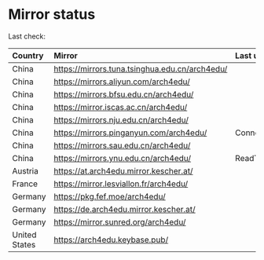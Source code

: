 <script src="./time.js"></script>
# Mirror status
Last check: <script type="text/javascript">localize(1673788904.4429045);</script>

|Country|Mirror|Last update|
|:------|:-----|:----------|
|China|https://mirrors.tuna.tsinghua.edu.cn/arch4edu/|<script type="text/javascript">localize(1673764329);</script>|
|China|https://mirrors.aliyun.com/arch4edu/|<script type="text/javascript">localize(1673721150);</script>|
|China|https://mirrors.bfsu.edu.cn/arch4edu/|<script type="text/javascript">localize(1673764329);</script>|
|China|https://mirror.iscas.ac.cn/arch4edu/|<script type="text/javascript">localize(1673764329);</script>|
|China|https://mirrors.nju.edu.cn/arch4edu/|<script type="text/javascript">localize(1673764329);</script>|
|China|https://mirrors.pinganyun.com/arch4edu/|ConnectionError|
|China|https://mirrors.sau.edu.cn/arch4edu/|<script type="text/javascript">localize(1673678355);</script>|
|China|https://mirrors.ynu.edu.cn/arch4edu/|ReadTimeout|
|Austria|https://at.arch4edu.mirror.kescher.at/|<script type="text/javascript">localize(1673764329);</script>|
|France|https://mirror.lesviallon.fr/arch4edu/|<script type="text/javascript">localize(1673764329);</script>|
|Germany|https://pkg.fef.moe/arch4edu/|<script type="text/javascript">localize(1673764329);</script>|
|Germany|https://de.arch4edu.mirror.kescher.at/|<script type="text/javascript">localize(1673764329);</script>|
|Germany|https://mirror.sunred.org/arch4edu/|<script type="text/javascript">localize(1673764329);</script>|
|United States|https://arch4edu.keybase.pub/|<script type="text/javascript">localize(1673721150);</script>|

<script src="./tablefilter/tablefilter.js"></script>
<script src="./table.js"></script>